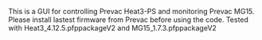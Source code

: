 This is a GUI for controlling Prevac Heat3-PS and monitoring Prevac MG15. 
Please install lastest firmware from Prevac before using the code. 
Tested with Heat3_4.12.5.pfppackageV2 and MG15_1.7.3.pfppackageV2
